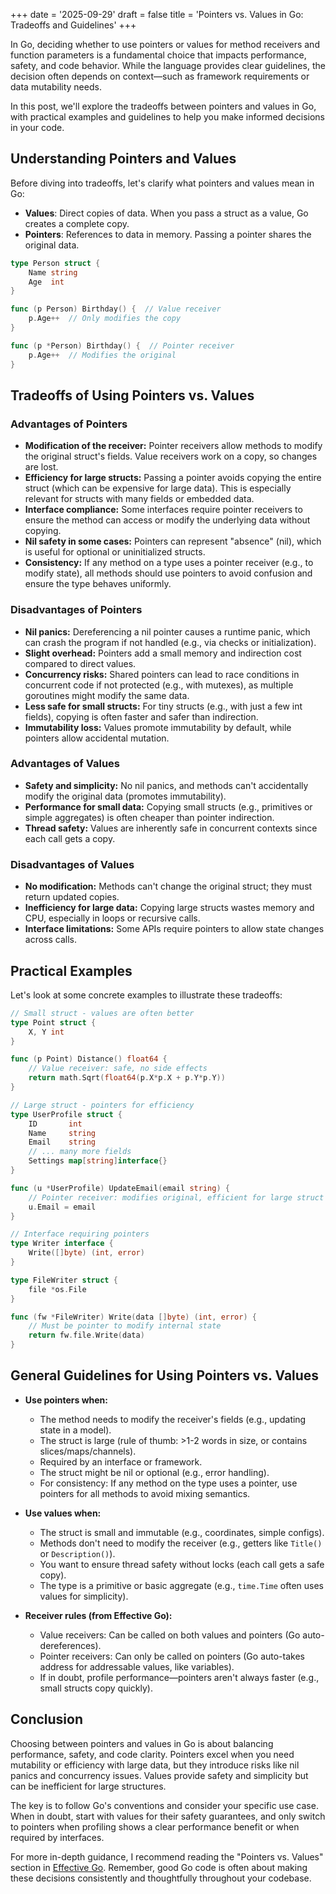 +++
date = '2025-09-29'
draft = false
title = 'Pointers vs. Values in Go: Tradeoffs and Guidelines'
+++

In Go, deciding whether to use pointers or values for method receivers and function parameters is a fundamental choice that impacts performance, safety, and code behavior. While the language provides clear guidelines, the decision often depends on context—such as framework requirements or data mutability needs.

In this post, we'll explore the tradeoffs between pointers and values in Go, with practical examples and guidelines to help you make informed decisions in your code.

## Understanding Pointers and Values

Before diving into tradeoffs, let's clarify what pointers and values mean in Go:

- **Values**: Direct copies of data. When you pass a struct as a value, Go creates a complete copy.
- **Pointers**: References to data in memory. Passing a pointer shares the original data.

```go
type Person struct {
    Name string
    Age  int
}

func (p Person) Birthday() {  // Value receiver
    p.Age++  // Only modifies the copy
}

func (p *Person) Birthday() {  // Pointer receiver
    p.Age++  // Modifies the original
}
```

## Tradeoffs of Using Pointers vs. Values

### Advantages of Pointers

- **Modification of the receiver:** Pointer receivers allow methods to modify the original struct's fields. Value receivers work on a copy, so changes are lost.
- **Efficiency for large structs:** Passing a pointer avoids copying the entire struct (which can be expensive for large data). This is especially relevant for structs with many fields or embedded data.
- **Interface compliance:** Some interfaces require pointer receivers to ensure the method can access or modify the underlying data without copying.
- **Nil safety in some cases:** Pointers can represent "absence" (nil), which is useful for optional or uninitialized structs.
- **Consistency:** If any method on a type uses a pointer receiver (e.g., to modify state), all methods should use pointers to avoid confusion and ensure the type behaves uniformly.

### Disadvantages of Pointers

- **Nil panics:** Dereferencing a nil pointer causes a runtime panic, which can crash the program if not handled (e.g., via checks or initialization).
- **Slight overhead:** Pointers add a small memory and indirection cost compared to direct values.
- **Concurrency risks:** Shared pointers can lead to race conditions in concurrent code if not protected (e.g., with mutexes), as multiple goroutines might modify the same data.
- **Less safe for small structs:** For tiny structs (e.g., with just a few int fields), copying is often faster and safer than indirection.
- **Immutability loss:** Values promote immutability by default, while pointers allow accidental mutation.

### Advantages of Values

- **Safety and simplicity:** No nil panics, and methods can't accidentally modify the original data (promotes immutability).
- **Performance for small data:** Copying small structs (e.g., primitives or simple aggregates) is often cheaper than pointer indirection.
- **Thread safety:** Values are inherently safe in concurrent contexts since each call gets a copy.

### Disadvantages of Values

- **No modification:** Methods can't change the original struct; they must return updated copies.
- **Inefficiency for large data:** Copying large structs wastes memory and CPU, especially in loops or recursive calls.
- **Interface limitations:** Some APIs require pointers to allow state changes across calls.

## Practical Examples

Let's look at some concrete examples to illustrate these tradeoffs:

```go
// Small struct - values are often better
type Point struct {
    X, Y int
}

func (p Point) Distance() float64 {
    // Value receiver: safe, no side effects
    return math.Sqrt(float64(p.X*p.X + p.Y*p.Y))
}

// Large struct - pointers for efficiency
type UserProfile struct {
    ID       int
    Name     string
    Email    string
    // ... many more fields
    Settings map[string]interface{}
}

func (u *UserProfile) UpdateEmail(email string) {
    // Pointer receiver: modifies original, efficient for large struct
    u.Email = email
}

// Interface requiring pointers
type Writer interface {
    Write([]byte) (int, error)
}

type FileWriter struct {
    file *os.File
}

func (fw *FileWriter) Write(data []byte) (int, error) {
    // Must be pointer to modify internal state
    return fw.file.Write(data)
}
```

## General Guidelines for Using Pointers vs. Values

- **Use pointers when:**
  - The method needs to modify the receiver's fields (e.g., updating state in a model).
  - The struct is large (rule of thumb: >1-2 words in size, or contains slices/maps/channels).
  - Required by an interface or framework.
  - The struct might be nil or optional (e.g., error handling).
  - For consistency: If any method on the type uses a pointer, use pointers for all methods to avoid mixing semantics.

- **Use values when:**
  - The struct is small and immutable (e.g., coordinates, simple configs).
  - Methods don't need to modify the receiver (e.g., getters like `Title()` or `Description()`).
  - You want to ensure thread safety without locks (each call gets a safe copy).
  - The type is a primitive or basic aggregate (e.g., `time.Time` often uses values for simplicity).

- **Receiver rules (from Effective Go):**
  - Value receivers: Can be called on both values and pointers (Go auto-dereferences).
  - Pointer receivers: Can only be called on pointers (Go auto-takes address for addressable values, like variables).
  - If in doubt, profile performance—pointers aren't always faster (e.g., small structs copy quickly).

## Conclusion

Choosing between pointers and values in Go is about balancing performance, safety, and code clarity. Pointers excel when you need mutability or efficiency with large data, but they introduce risks like nil panics and concurrency issues. Values provide safety and simplicity but can be inefficient for large structures.

The key is to follow Go's conventions and consider your specific use case. When in doubt, start with values for their safety guarantees, and only switch to pointers when profiling shows a clear performance benefit or when required by interfaces.

For more in-depth guidance, I recommend reading the "Pointers vs. Values" section in [Effective Go](https://golang.org/doc/effective_go.html#pointers_vs_values). Remember, good Go code is often about making these decisions consistently and thoughtfully throughout your codebase.
